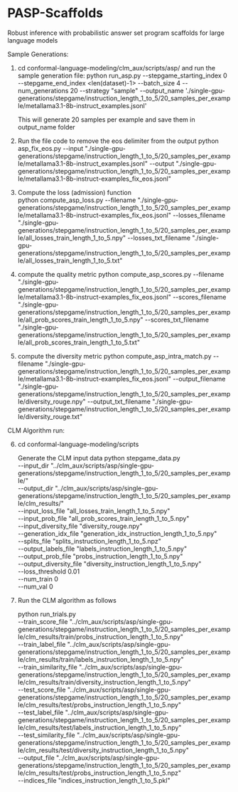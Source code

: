 # PASP-Scaffolds
Robust inference with probabilistic answer set program scaffolds for large language models

Sample Generations:
1. cd conformal-language-modeling/clm_aux/scripts/asp/ and run the sample generation file:
   	python run_asp.py --stepgame_starting_index 0 --stepgame_end_index <len(dataset)-1> --batch_size 4 --num_generations 20 --strategy "sample" --output_name './single-gpu-generations/stepgame/instruction_length_1_to_5/20_samples_per_example/metallama3.1-8b-instruct_examples.jsonl'
	
    This will generate 20 samples per example and save them in output_name folder
2. Run the file code to remove the eos delimiter from the output
   python asp_fix_eos.py --input "./single-gpu-generations/stepgame/instruction_length_1_to_5/20_samples_per_example/metallama3.1-8b-instruct_examples.jsonl" --output "./single-gpu-generations/stepgame/instruction_length_1_to_5/20_samples_per_example/metallama3.1-8b-instruct-examples_fix_eos.jsonl"

3. Compute the loss (admission) function    
   python compute_asp_loss.py --filename "./single-gpu-generations/stepgame/instruction_length_1_to_5/20_samples_per_example/metallama3.1-8b-instruct-examples_fix_eos.jsonl" --losses_filename "./single-gpu-generations/stepgame/instruction_length_1_to_5/20_samples_per_example/all_losses_train_length_1_to_5.npy" --losses_txt_filename "./single-gpu-generations/stepgame/instruction_length_1_to_5/20_samples_per_example/all_losses_train_length_1_to_5.txt"

4. compute the quality metric 
   python compute_asp_scores.py --filename "./single-gpu-generations/stepgame/instruction_length_1_to_5/20_samples_per_example/metallama3.1-8b-instruct-examples_fix_eos.jsonl" --scores_filename "./single-gpu-generations/stepgame/instruction_length_1_to_5/20_samples_per_example/all_prob_scores_train_length_1_to_5.npy" --scores_txt_filename "./single-gpu-generations/stepgame/instruction_length_1_to_5/20_samples_per_example/all_prob_scores_train_length_1_to_5.txt"

5. compute the diversity metric
   python compute_asp_intra_match.py --filename "./single-gpu-generations/stepgame/instruction_length_1_to_5/20_samples_per_example/metallama3.1-8b-instruct-examples_fix_eos.jsonl" --output_filename "./single-gpu-generations/stepgame/instruction_length_1_to_5/20_samples_per_example/diversity_rouge.npy" --output_txt_filename "./single-gpu-generations/stepgame/instruction_length_1_to_5/20_samples_per_example/diversity_rouge.txt"

CLM Algorithm run:

6. cd conformal-language-modeling/scripts
   
   Generate the CLM input data 
   python stepgame_data.py \
               --input_dir "../clm_aux/scripts/asp/single-gpu-generations/stepgame/instruction_length_1_to_5/20_samples_per_example/" \
               --output_dir "../clm_aux/scripts/asp/single-gpu-generations/stepgame/instruction_length_1_to_5/20_samples_per_example/clm_results/" \
			   --input_loss_file "all_losses_train_length_1_to_5.npy" \
			   --input_prob_file "all_prob_scores_train_length_1_to_5.npy" \
			   --input_diversity_file "diversity_rouge.npy" \
			   --generation_idx_file "generation_idx_instruction_length_1_to_5.npy" \
			   --splits_file "splits_instruction_length_1_to_5.npz" \
			   --output_labels_file "labels_instruction_length_1_to_5.npy" \
			   --output_prob_file "probs_instruction_length_1_to_5.npy" \
			   --output_diversity_file "diversity_instruction_length_1_to_5.npy" \
			   --loss_threshold 0.01 \
			   --num_train 0 \
			   --num_val 0


7. Run the CLM algorithm as follows
   
    python run_trials.py \
                --train_score_file "../clm_aux/scripts/asp/single-gpu-
                                    generations/stepgame/instruction_length_1_to_5/20_samples_per_example/clm_results/train/probs_instruction_length_1_to_5.npy" \
                --train_label_file "../clm_aux/scripts/asp/single-gpu-
                                    generations/stepgame/instruction_length_1_to_5/20_samples_per_example/clm_results/train/labels_instruction_length_1_to_5.npy" \
           --train_similarity_file "../clm_aux/scripts/asp/single-gpu-
                                    generations/stepgame/instruction_length_1_to_5/20_samples_per_example/clm_results/train/diversity_instruction_length_1_to_5.npy" \
                 --test_score_file "../clm_aux/scripts/asp/single-gpu-
                                    generations/stepgame/instruction_length_1_to_5/20_samples_per_example/clm_results/test/probs_instruction_length_1_to_5.npy" \
                 --test_label_file "../clm_aux/scripts/asp/single-gpu-
                                    generations/stepgame/instruction_length_1_to_5/20_samples_per_example/clm_results/test/labels_instruction_length_1_to_5.npy" \
            --test_similarity_file "../clm_aux/scripts/asp/single-gpu-
                                    generations/stepgame/instruction_length_1_to_5/20_samples_per_example/clm_results/test/diversity_instruction_length_1_to_5.npy" \
                     --output_file "../clm_aux/scripts/asp/single-gpu-
                                    generations/stepgame/instruction_length_1_to_5/20_samples_per_example/clm_results/test/probs_instruction_length_1_to_5.npz" \
		   --indices_file "indices_instruction_length_1_to_5.pkl"
